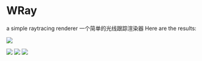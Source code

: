 # WRay
a simple raytracing renderer 一个简单的光线跟踪渲染器
Here are the results:

![](https://github.com/league1991/WRay/raw/master/imageCache/screenshot.png)

![](https://github.com/league1991/WRay/raw/master/imageCache/1.png)
![](https://github.com/league1991/WRay/raw/master/imageCache/2.png)
![](https://github.com/league1991/WRay/raw/master/imageCache/3.jpg)
